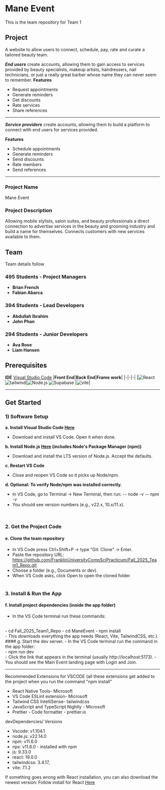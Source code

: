 
 # Mane Event

This is the team repository for Team 1

## Project

A website to allow users to connect, schedule, pay, rate and curate a tailored beauty team.

**_End users_** create accounts, allowing them to gain access to services provided by beauty specialists, makeup artists, hairdressers, nail technicians, or just a really great barber whose name they can never seem to remember.
**Features**

- Request appointments
- Generate reminders
- Get discounts
- Rate services
- Share references

---

**_Service providers_** create accounts, allowing them to build a platform to connect with end users for services provided.

**Features**

- Schedule appointments
- Generate reminders
- Send discounts
- Rate members
- Send references

---

### Project Name

Mane Event

### Project Description

Allowing mobile stylists, salon suites, and beauty professionals a direct connection to advertise services in the beauty and grooming industry and build a name for themselves. Connects customers with new services available to them.

## Team

Team details follow

### 495 Students - Project Managers

- **Brian French**
- **Fabian Abarca**

### 394 Students - Lead Developers

- **Abdullah Ibrahim**
- **John Phan**

### 294 Students - Junior Developers

- **Ava Rose**
- **Liam Hansen**

## Prerequisites

**IDE** [Visual Studio Code](https://code.visualstudio.com/download)
|**Front End**|**Back End**|**Frame work**|
|-|-|-|
|![React](https://img.shields.io/badge/React-white?logo=react) ![tailwind](https://img.shields.io/badge/tailwindcss-white?logo=tailwindcss)|![Node.js](https://img.shields.io/badge/Node.js-white?logo=node.js) ![Supabase](https://img.shields.io/badge/Supabase-white?logo=Supabase)
|![vite](https://img.shields.io/badge/vite-white?logo=vite)|

---

## Get Started

### 1) Software Setup

**a. Install Visual Studio Code [Here](https://code.visualstudio.com/download)**
- Download and install VS Code. Open it when done.

**b. Install Node.js [Here](https://www.nodejs.org) (includes Node's Package Manager (npm))**
- Download and install the LTS version of Node.js. Accept the defaults. 

**c. Restart VS Code**
- Close and reopen VS Code so it picks up Node/npm.

**d. Optional: To verify Node/npm was installed correctly.**
- In VS Code, go to Terminal → New Terminal, then run:
-- node -v
-- npm -v
- You should see version numbers (e.g., v22.x, 10.x/11.x).
<br>

### 2. Get the Project Code

#### e. Clone the team repository
- In VS Code press Ctrl+Shift+P → type "Git: Clone" → Enter.
- Paste the repository URL: https://github.com/FranklinUniversityCompSciPracticum/Fall_2025_Team1_Repo.git
- Choose a folder (e.g., Documents or dev).
- When VS Code asks, click Open to open the cloned folder.
<br><br>

### 3. Install & Run the App

#### f. Install project dependencies (inside the app folder)
- In the VS Code terminal run these commands:
<br>
- cd Fall_2025_Team1_Repo
- cd ManeEvent
- npm install
<br>
- This downloads everything the app needs (React, Vite, TailwindCSS, etc.).
<br>
#### g. Start the dev server.
- In the VS Code terminal run the command in the app folder:
<br>
- npm run dev
<br>
- Click the link that appears in the terminal (usually http://localhost:5173).
- You should see the Main Event landing page with Login and Join. 

--- 

Recommended Extensions for VSCODE (all these extensions get added to the project when you run the command "npm install"

- React Native Tools- Microsoft
- VS Code ESLint extension- Microsoft
- Tailwind CSS IntelliSense- tailwindcss
- JavaScript and TypeScript Nightly - Microsoft
- Prettier - Code formatter - prettier.io

devDependencies/ Versions 
- Vscode: v1.104.1
- node.js: v22.14.0
- npm: v11.6.0
- npx: v11.6.0 - installed with npm
- js: 9.33.0
- react: 19.0.0
- tailwindcss: 3.4.17,
- vite: 7.1.2

If something goes wrong with React installation, you can also download the newest version:
Follow install for React [Here](https://react.dev/learn/editor-setup)
